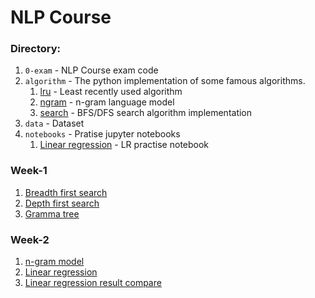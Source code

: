 # NLP Course

### Directory:

1. `0-exam` - NLP Course exam code
2. `algorithm` - The python implementation of some famous algorithms.
    1. [lru](algorithm/lru.py) - Least recently used algorithm
    2. [ngram](algorithm/ngram.py) - n-gram language model
    3. [search](algorithm/search.py) - BFS/DFS search algorithm implementation
3. `data` - Dataset
4. `notebooks` - Pratise jupyter notebooks
    1. [Linear regression](notebooks/linear-regression.ipynb) - LR practise notebook

### Week-1

1. [Breadth first search](algorithm/search.py)
2. [Depth first search](algorithm/search.py)
3. [Gramma tree](0-exam/sentence_parser.py)

### Week-2

1. [n-gram model](algorithm/ngram.py)
2. [Linear regression](algorithm/linear_regression.py)
3. [Linear regression result compare](notebooks/linear-regression.ipynb)
